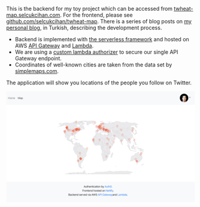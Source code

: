This is the backend for my toy project which can be accessed from [twheat-map.selcukcihan.com](https://twheat-map.selcukcihan.com).
For the frontend, please see [github.com/selcukcihan/twheat-map](https://github.com/selcukcihan/twheat-map).
There is a series of blog posts on [my personal blog](https://blog.selcukcihan.com/web-development/twheat-map/), in Turkish, describing the development process.

* Backend is implemented with [the serverless framework](https://serverless.com) and hosted on AWS [API Gateway](https://aws.amazon.com/api-gateway/) and [Lambda](https://aws.amazon.com/lambda/).
* We are using a [custom lambda authorizer](https://docs.aws.amazon.com/apigateway/latest/developerguide/apigateway-use-lambda-authorizer.html) to secure our single API Gateway endpoint.
* Coordinates of well-known cities are taken from the data set by [simplemaps.com](https://simplemaps.com/data/world-cities).

The application will show you locations of the people you follow on Twitter.

![Twheat-map screenshot](https://github.com/selcukcihan/twheat-map/blob/master/twheat-map-screenshot.png)
